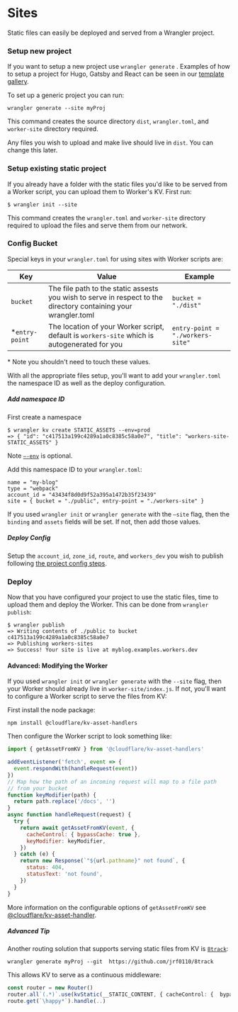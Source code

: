 # Sites

Static files can easily be deployed and served from a Wrangler project.

### Setup new project

If you want to setup a new project use  `wrangler generate` . Examples of how to setup a project for Hugo, Gatsby and React can be seen in our [template gallery](TODO).

To set up a generic project you can run:

```
wrangler generate --site myProj
```

This command creates the source directory `dist`, `wrangler.toml`, and `worker-site` directory required. 

Any files you wish to upload and make live should live in `dist`. You can change this later.

### Setup existing static project

If you already have a folder with the static files you'd like to be served from a Worker script, you can upload them to Worker's KV. First run:

```
$ wrangler init --site
```

This command creates the `wrangler.toml` and `worker-site` directory required to upload the files and serve them from our network. 

### Config Bucket

Special keys in your `wrangler.toml` for using sites with Worker scripts are:

| Key             | Value                                                        | Example                              |
| --------------- | ------------------------------------------------------------ | ------------------------------------ |
| `bucket`        | The file path to the static assests you wish to serve in respect to the directory containing your wrangler.toml | `bucket = "./dist"`                  |
| \*`entry-point` | The location of your Worker script, default is `workers-site` which is autogenerated for you | ```entry-point = "./workers-site"``` |

\* Note you shouldn't need to touch these values.

With all the appropriate files setup, you'll want to add your `wrangler.toml` the namespace ID as well as the deploy configuration.

##### Add namespace ID

First create a namespace

```
$ wrangler kv create STATIC_ASSETS --env=prod
=> { "id": "c417513a199c4289a1a0c8385c58a0e7", "title": "workers-site-STATIC_ASSETS" }
```

Note [`—-env`](./environments) is optional.

Add this namespace ID to your `wrangler.toml`:

```
name = "my-blog"
type = "webpack"
account_id = "43434f8d0d9f52a395a1472b35f23439" 
site = { bucket = "./public", entry-point = "./workers-site" }
```

If you used `wrangler init` or `wrangler generate` with the `—site` flag, then the `binding` and `assets` fields will be set. If not, then add those values.

##### Deploy Config

Setup the `account_id`, `zone_id`, `route`, and `workers_dev` you wish to  publish following [the project config steps](../../#-config).

### Deploy

Now that you have configured your project to use the static files, time to upload them and deploy the Worker. This can be done from `wrangler publish`:

```console
$ wrangler publish
=> Writing contents of ./public to bucket c417513a199c4289a1a0c8385c58a0e7
=> Publishing workers-sites
=> Success! Your site is live at myblog.examples.workers.dev
```

#### Advanced: Modifying the Worker 

If you used `wrangler init` or `wrangler generate` with the `--site` flag, then your Worker should already live in `worker-site/index.js`. If not, you'll want to configure a Worker script to serve the files from KV:

First install the node package:

```
npm install @cloudflare/kv-asset-handlers
```

Then configure the Worker script to look something like:

```javascript
import { getAssetFromKV } from '@cloudflare/kv-asset-handlers'

addEventListener('fetch', event => {
  event.respondWith(handleRequest(event))
})
// Map how the path of an incoming request will map to a file path
// from your bucket
function keyModifier(path) {
  return path.replace('/docs', '')
}
async function handleRequest(request) {
  try {
    return await getAssetFromKV(event, {
      cacheControl: { bypassCache: true },
      keyModifier: keyModifier,
    })
  } catch (e) {
    return new Response(`"${url.pathname}" not found`, {
      status: 404,
      statusText: 'not found',
    })
  }
}
```

More information on the configurable options of `getAssetFromKV` see [@cloudflare/kv-asset-handler](TODO).

##### Advanced Tip 

Another routing solution that supports serving static files from KV is [`8track`](TODO):

```
wrangler generate myProj --git  https://github.com/jrf0110/8track
```

This allows KV to serve as a continuous middleware:

```typescript
const router = new Router()
router.all`(.*)`.use(kvStatic(__STATIC_CONTENT, { cacheControl: {  bypassCache:false}}))
route.get(`\happy*`).handle(..)
```



